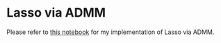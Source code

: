 # Lasso via ADMM

Please refer to [this notebook](https://github.com/bowenhua/SDS_385/blob/master/7_admm/admm.ipynb) for my implementation of Lasso via ADMM.




